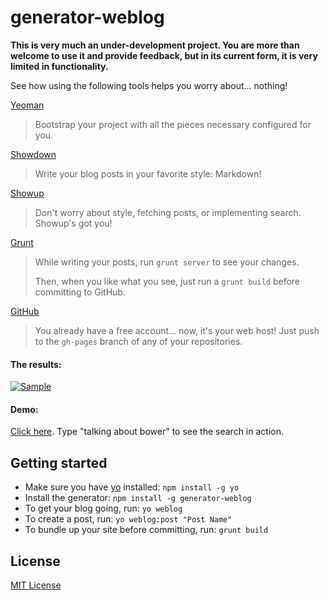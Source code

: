 # generator-weblog

**This is very much an under-development project. You are more than welcome to use it and provide feedback, but in its current form, it is very limited in functionality.**

See how using the following tools helps you worry about... nothing!

[Yeoman](https://github.com/yeoman)
> Bootstrap your project with all the pieces necessary configured for you.

[Showdown](https://github.com/coreyti/showdown)
> Write your blog posts in your favorite style: Markdown!

[Showup](https://github.com/stephenplusplus/showup)
> Don't worry about style, fetching posts, or implementing search. Showup's got you!

[Grunt](http://gruntjs.com)
> While writing your posts, run `grunt server` to see your changes.
>
> Then, when you like what you see, just run a `grunt build` before committing to GitHub.

[GitHub](https://github.com)
> You already have a free account... now, it's your web host! Just push to the `gh-pages` branch of any of your repositories.

#### The results:
[![Sample](http://s23.postimg.org/4wbfxk0ff/angular_showup_sample.png)](http://mebutyou.com)

#### Demo:
[Click here](http://mebutyou.com). Type "talking about bower" to see the search in action.

## Getting started
- Make sure you have [yo](https://github.com/yeoman/yo) installed:
    `npm install -g yo`
- Install the generator: `npm install -g generator-weblog`
- To get your blog going, run: `yo weblog`
- To create a post, run: `yo weblog:post "Post Name"`
- To bundle up your site before committing, run: `grunt build`

## License
[MIT License](http://en.wikipedia.org/wiki/MIT_License)
